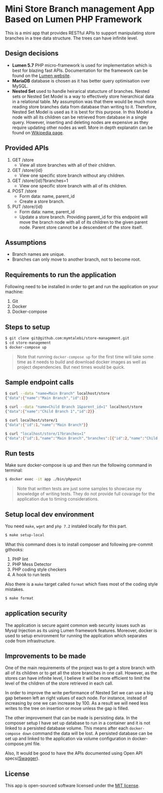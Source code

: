 # Mini Store Branch management App Based on Lumen PHP Framework


This is a mini app that provides RESTful APIs to support manipulating store branches in a tree data structure. The trees can have infinite level.


## Design decisions
* **Lumen 5.7** PHP micro-framework is used for implementation which is best for blazing fast APIs. Documentation for the framework can be found on the [Lumen website](https://lumen.laravel.com/docs).
* **MariaDB** database is chosen as it has better query optimisation over MySQL.
* **Nested Set** used to handle heirarical statucture of branches. Nested sets or Nested Set Model is a way to effectively store hierarchical data in a relational table. My assumption was that there would be much more reading store branches data from database than writing to it. Therefore, Nested Set Model is used as it is best for this purpose. In this Model a node with all its children can be retrieved from database in a single query. However, inserting and deleting nodes are expensive as they require updating other nodes as well. More in depth explanatin can be found on [Wikipedia page](https://en.wikipedia.org/wiki/Nested_set_model).


## Provided APIs
1. GET /store
   * View all store branches with all of their children.
2. GET /store/{id}
   * View one specific store branch without any children.
3. GET /store/{id}?branches=1
   * View one specific store branch with all of its children.
4. POST /store
   * Form data: name, parent_id
   * Create a store branch.
5. PUT /store/{id}
   * Form data: name, parent_id
   * Update a store branch. Providing parent_id for this endpoint will move the branch node with all of its children to the given parent node. Parent store cannot be a descendent of the store itself.


## Assumptions
* Branch names are unique.
* Branches can only move to another branch, not to become root.


## Requirements to run the application
Following need to be installed in order to get and run the application on your machine:
1. Git
2. Docker
3. Docker-compose


## Steps to setup
```bash
$ git clone git@github.com:mymtalebi/store-management.git
$ cd store-management
$ docker-compose up
```


> Note that running `docker-compose up` for the first time will take some time as it needs to build and download docker images as well as project dependencies. But next times would be quick.


## Sample endpoint calls
```bash
$ curl --data "name=Main Branch" localhost/store
{"data":{"name":"Main Branch","id":1}}

$ curl --data "name=Child Branch 1&parent_id=1" localhost/store
{"data":{"name":"Child Branch 1","id":2}}

$ curl localhost/store/1
{"data":{"id":1,"name":"Main Branch"}}

$ curl "localhost/store/1?branches=1"
{"data":{"id":1,"name":"Main Branch","branches":[{"id":2,"name":"Child Branch 1","branches":[]}]}}
```

## Run tests
Make sure docker-compose is up and then run the following command in terminal:
```bash
$ docker exec -it app ./bin/phpunit
```

> Note that written tests are just some samples to showcase my knowledge of writing tests. They do not provide full covarage for the application due to timing considerations.


## Setup local dev environment
You need `make`, `wget` and `php 7.2` instaled locally for this part.

```bash
$ make setup-local
```
What this command does is to install composer and following pre-commit githooks:
1. PHP lint
2. PHP Mess Detector
3. PHP coding style checkers
4. A hook to run tests

Also there is a `make` target called `format` which fixes most of the coding style mistakes.
```bash
$ make format
```


## application security
The application is secure againt common web security issues such as Mysql Injection as its using Lumen framework features. Moreover, docker is used to setup environment for running the application which separates code from infrastructure.

## Improvements to be made
One of the main requirements of the project was to get a store branch with all of its children or to get all the store branches in one call. However, as the stores can have infinite level, I believe it will be more efficient to limit the level of the children of the store retrieved in each call.

In order to improve the write performance of Nested Set we can use a big gap between left an right values of each node. For instance, instead of increasing by one we can increase by 100. As a result we will need less writes to the tree on insertion or move unless the gap is filled.

The other improvement that can be made is persisting data. In the composer setup I have set up database to run in a container and it is not linked to a persisted database volume. This means after each `docker-compose down` command the data will be lost. A persisted database can be set up and linked to the application via volume configuration in docker-compose.yml file.

Also, It would be good to have the APIs documented using Open API specs([Swagger](https://swagger.io)).

## License

This app is open-sourced software licensed under the [MIT license](https://opensource.org/licenses/MIT).
